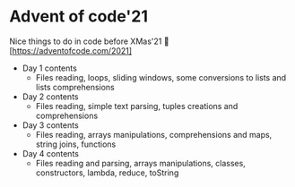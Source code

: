 # Advent of code'21

Nice things to do in code before XMas'21 :christmas_tree:  [https://adventofcode.com/2021]

- Day 1 contents
    - Files reading, loops, sliding windows, some conversions to lists and lists comprehensions
- Day 2 contents
    - Files reading, simple text parsing, tuples creations and comprehensions
- Day 3 contents
    - Files reading, arrays manipulations, comprehensions and maps, string joins, functions
- Day 4 contents
    - Files reading and parsing, arrays manipulations, classes, constructors, lambda, reduce, toString